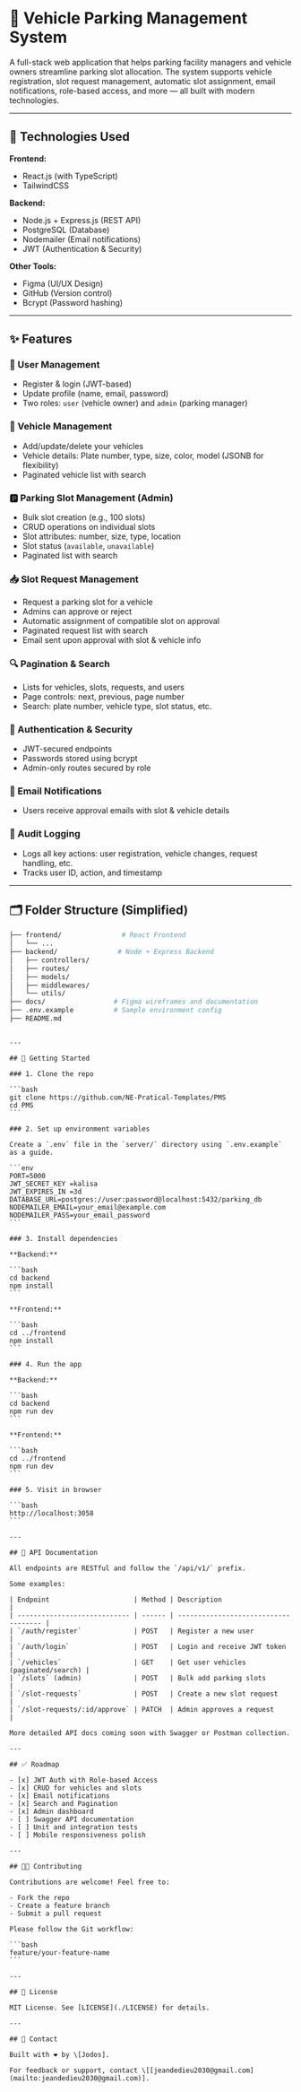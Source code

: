 # 🚗 Vehicle Parking Management System

A full-stack web application that helps parking facility managers and vehicle owners streamline parking slot allocation. The system supports vehicle registration, slot request management, automatic slot assignment, email notifications, role-based access, and more — all built with modern technologies.

---

## 🔧 Technologies Used

**Frontend:**

- React.js (with TypeScript)
- TailwindCSS

**Backend:**

- Node.js + Express.js (REST API)
- PostgreSQL (Database)
- Nodemailer (Email notifications)
- JWT (Authentication & Security)

**Other Tools:**

- Figma (UI/UX Design)
- GitHub (Version control)
- Bcrypt (Password hashing)

---

## ✨ Features

### 👥 User Management

- Register & login (JWT-based)
- Update profile (name, email, password)
- Two roles: `user` (vehicle owner) and `admin` (parking manager)

### 🚗 Vehicle Management

- Add/update/delete your vehicles
- Vehicle details: Plate number, type, size, color, model (JSONB for flexibility)
- Paginated vehicle list with search

### 🅿️ Parking Slot Management (Admin)

- Bulk slot creation (e.g., 100 slots)
- CRUD operations on individual slots
- Slot attributes: number, size, type, location
- Slot status (`available`, `unavailable`)
- Paginated list with search

### 📥 Slot Request Management

- Request a parking slot for a vehicle
- Admins can approve or reject
- Automatic assignment of compatible slot on approval
- Paginated request list with search
- Email sent upon approval with slot & vehicle info

### 🔍 Pagination & Search

- Lists for vehicles, slots, requests, and users
- Page controls: next, previous, page number
- Search: plate number, vehicle type, slot status, etc.

### 🔐 Authentication & Security

- JWT-secured endpoints
- Passwords stored using bcrypt
- Admin-only routes secured by role

### 📧 Email Notifications

- Users receive approval emails with slot & vehicle details

### 🧾 Audit Logging

- Logs all key actions: user registration, vehicle changes, request handling, etc.
- Tracks user ID, action, and timestamp

---

## 🗂️ Folder Structure (Simplified)

```bash
├── frontend/               # React Frontend
│   └── ...
├── backend/               # Node + Express Backend
│   ├── controllers/
│   ├── routes/
│   ├── models/
│   ├── middlewares/
│   └── utils/
├── docs/                 # Figma wireframes and documentation
├── .env.example          # Sample environment config
├── README.md
```

````

---

## 🚀 Getting Started

### 1. Clone the repo

```bash
git clone https://github.com/NE-Pratical-Templates/PMS
cd PMS
```

### 2. Set up environment variables

Create a `.env` file in the `server/` directory using `.env.example` as a guide.

```env
PORT=5000
JWT_SECRET_KEY =kalisa
JWT_EXPIRES_IN =3d
DATABASE_URL=postgres://user:password@localhost:5432/parking_db
NODEMAILER_EMAIL=your_email@example.com
NODEMAILER_PASS=your_email_password
```

### 3. Install dependencies

**Backend:**

```bash
cd backend
npm install
```

**Frontend:**

```bash
cd ../frontend
npm install
```

### 4. Run the app

**Backend:**

```bash
cd backend
npm run dev
```

**Frontend:**

```bash
cd ../frontend
npm run dev
```

### 5. Visit in browser

```bash
http://localhost:3058
```

---

## 🧪 API Documentation

All endpoints are RESTful and follow the `/api/v1/` prefix.

Some examples:

| Endpoint                     | Method | Description                          |
| ---------------------------- | ------ | ------------------------------------ |
| `/auth/register`             | POST   | Register a new user                  |
| `/auth/login`                | POST   | Login and receive JWT token          |
| `/vehicles`                  | GET    | Get user vehicles (paginated/search) |
| `/slots` (admin)             | POST   | Bulk add parking slots               |
| `/slot-requests`             | POST   | Create a new slot request            |
| `/slot-requests/:id/approve` | PATCH  | Admin approves a request             |

More detailed API docs coming soon with Swagger or Postman collection.

---

## ✅ Roadmap

- [x] JWT Auth with Role-based Access
- [x] CRUD for vehicles and slots
- [x] Email notifications
- [x] Search and Pagination
- [x] Admin dashboard
- [ ] Swagger API documentation
- [ ] Unit and integration tests
- [ ] Mobile responsiveness polish

---

## 👨‍💻 Contributing

Contributions are welcome! Feel free to:

- Fork the repo
- Create a feature branch
- Submit a pull request

Please follow the Git workflow:

```bash
feature/your-feature-name
```

---

## 📄 License

MIT License. See [LICENSE](./LICENSE) for details.

---

## 💬 Contact

Built with ❤️ by \[Jodos].

For feedback or support, contact \[[jeandedieu2030@gmail.com](mailto:jeandedieu2030@gmail.com)].
````

